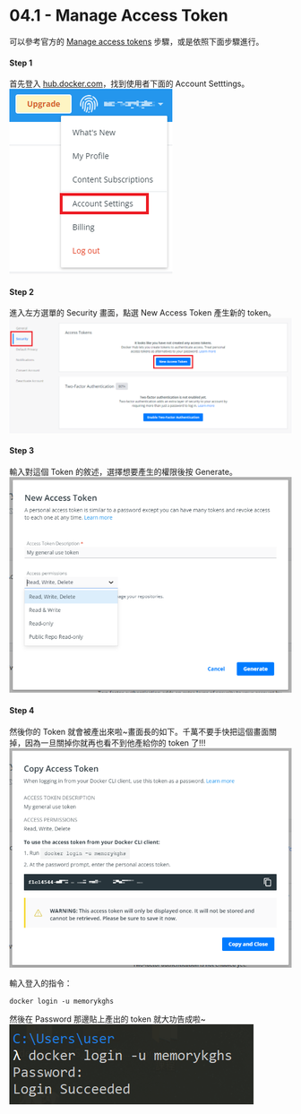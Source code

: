 # 04.1 - Manage Access Token
可以參考官方的 [Manage access tokens](https://docs.docker.com/docker-hub/access-tokens/) 步驟，或是依照下面步驟進行。

#### Step 1 
首先登入 [hub.docker.com](https://hub.docker.com/)，找到使用者下面的 Account Setttings。
![](/images/docker/4.1-1.png)

#### Step 2
進入左方選單的 Security 畫面，點選 New Access Token 產生新的 token。
![](/images/docker/4.1-2.png)

#### Step 3
輸入對這個 Token 的敘述，選擇想要產生的權限後按 Generate。
![](/images/docker/4.1-3.png)

#### Step 4
然後你的 Token 就會被產出來啦~畫面長的如下。千萬不要手快把這個畫面關掉，因為一旦關掉你就再也看不到他產給你的 token 了!!!
![](/images/docker/4.1-4.png)

輸入登入的指令：
```docker
docker login -u memorykghs
```

然後在 Password 那邊貼上產出的 token 就大功告成啦~
![](/images/docker/4.1-5.png)
